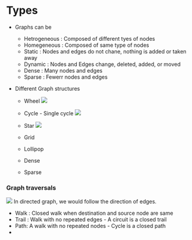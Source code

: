 # Types

- Graphs can be 
	- Hetrogeneous : Composed of different tyes of nodes
	- Homegeneous  : Composed of same type of nodes
	- Static : Nodes and edges do not chane, nothing is added or taken away
	- Dynamic : Nodes and Edges change, deleted, added, or moved
	- Dense : Many nodes and edges
	- Sparse : Fewerr nodes and edges


- Different Graph structures
	- Wheel
	![](https://i.stack.imgur.com/v3004.gif)
	- Cycle - Single cycle
	![](https://www.researchgate.net/publication/330373946/figure/fig5/AS:715146162872328@1547515540694/a-The-squared-cycle-graph-S8-b-the-squared-cycle-graph-S9.ppm)
	- Star
	![](https://www.researchgate.net/profile/Rui-Soares-Barbosa/publication/317100713/figure/fig1/AS:497742838288384@1495682548401/Example-of-a-star-graph-G-V-E-with-V-9-The-graph-state-G-is-LU-equivalent-to.png)
   
	- Grid
	- Lollipop
	- Dense
	- Sparse
	
### Graph traversals
![](https://miro.medium.com/max/1400/1*kvqvx89SQUd5lgR_rjse4A.png)
In directed graph, we would follow the direction of edges. 

- Walk : Closed walk when destination and source node are same
- Trail : Walk with no repeated edges - A circuit is a closed trail
- Path:  A walk with no repeated nodes - Cycle is a closed path
- 
